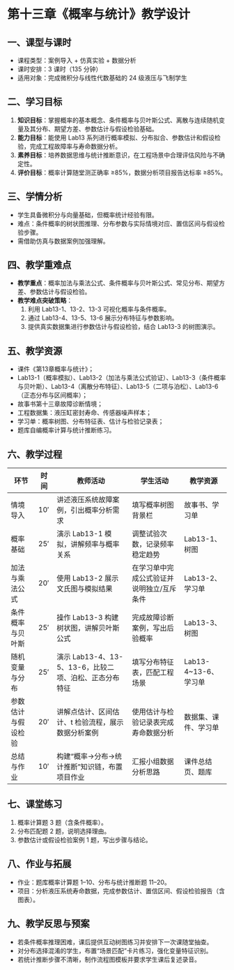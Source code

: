 # 第十三章《概率与统计》教学设计

## 一、课型与课时
- 课程类型：案例导入 + 仿真实验 + 数据分析
- 课时安排：3 课时（135 分钟）
- 适用对象：完成微积分与线性代数基础的 24 级液压与飞制学生

## 二、学习目标
1. **知识目标**：掌握概率的基本概念、条件概率与贝叶斯公式、离散与连续随机变量及其分布、期望方差、参数估计与假设检验基础。
2. **能力目标**：能使用 Lab13 系列进行概率模拟、分布拟合、参数估计和假设检验，完成工程故障率与寿命数据分析。
3. **素养目标**：培养数据思维与统计推断意识，在工程场景中合理评估风险与不确定性。
4. **评价目标**：概率计算随堂测正确率 ≥85%，数据分析项目报告达标率 ≥85%。

## 三、学情分析
- 学生具备微积分与向量基础，但概率统计经验有限。
- 难点：条件概率的树状图推理、分布参数与实际情境对应、置信区间与假设检验步骤。
- 需借助仿真与数据案例加强理解。

## 四、教学重难点
- **教学重点**：概率加法与乘法公式、条件概率与贝叶斯公式、常见分布、期望方差、参数估计与假设检验。
- **教学难点突破策略**：
  1. 利用 Lab13-1、13-2、13-3 可视化概率与条件概率。
  2. 通过 Lab13-4、13-5、13-6 展示分布特征与参数影响。
  3. 提供真实数据集进行参数估计与假设检验，结合 Lab13-3 的树图演示。

## 五、教学资源
- 课件《第13章概率与统计》；
- Lab13-1（概率模拟）、Lab13-2（加法与乘法公式验证）、Lab13-3（条件概率与贝叶斯）、Lab13-4（离散分布特征）、Lab13-5（二项与泊松）、Lab13-6（正态分布与区间概率）；
- 故事书第十三章故障诊断情境；
- 工程数据集：液压缸密封寿命、传感器噪声样本；
- 学习单：概率树图、分布特征表、估计与检验记录表；
- 题库自编概率计算与统计推断练习。

## 六、教学过程
| 环节 | 时间 | 教师活动 | 学生活动 | 教学资源 |
| --- | --- | --- | --- | --- |
| 情境导入 | 10′ | 讲述液压系统故障案例，引出概率分析需求 | 填写概率树图背景栏 | 故事书、学习单 |
| 概率基础 | 25′ | 演示 Lab13-1 模拟，讲解频率与概率关系 | 调整试验次数，记录频率稳定趋势 | Lab13-1、树图 |
| 加法与乘法公式 | 20′ | 使用 Lab13-2 展示文氏图与模拟结果 | 在学习单中完成公式验证并说明独立/互斥条件 | Lab13-2、学习单 |
| 条件概率与贝叶斯 | 25′ | 操作 Lab13-3 构建树状图，讲解贝叶斯公式 | 完成故障诊断案例，写出后验概率 | Lab13-3、树图 |
| 随机变量与分布 | 25′ | 演示 Lab13-4、13-5、13-6，比较二项、泊松、正态分布特征 | 填写分布特征表，匹配工程场景 | Lab13-4~13-6、学习单 |
| 参数估计与假设检验 | 20′ | 讲解点估计、区间估计、t 检验流程，展示数据分析案例 | 使用估计与检验记录表完成寿命数据分析 | 数据集、课件、学习单 |
| 总结与作业 | 10′ | 构建“概率→分布→统计推断”知识链，布置项目作业 | 汇报小组数据分析思路 | 课件总结页、题库 |

## 七、课堂练习
1. 概率计算题 3 题（含条件概率）。
2. 分布匹配题 2 题，说明选择理由。
3. 参数估计或假设检验案例 1 题，写出步骤与结论。

## 八、作业与拓展
- 作业：题库概率计算题 1–10、分布与统计推断题 11–20。
- 项目：分析液压系统寿命数据，完成参数估计、置信区间、假设检验报告（含图表）。

## 九、教学反思与预案
- 若条件概率推理困难，课后提供互动树图练习并安排下一次课随堂抽查。
- 对分布选择混淆的学生，布置“场景匹配”卡片练习，强化变量特征识别。
- 若统计推断步骤不清晰，制作流程图模板并要求学生课后复述录音。
